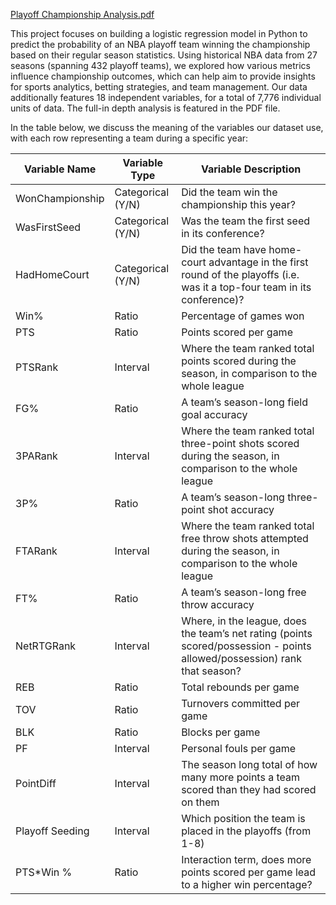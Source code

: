 [Playoff Championship Analysis.pdf](https://github.com/user-attachments/files/18272071/Playoff.Championship.Analysis.pdf)

This project focuses on building a logistic regression model in Python to predict the probability of an NBA playoff team winning the championship based on their regular season statistics. Using historical NBA data from 27 seasons (spanning 432 playoff teams), we explored how various metrics influence championship outcomes, which can help aim to provide insights for sports analytics, betting strategies, and team management.  Our data additionally features 18 independent variables, for a total of 7,776 individual units of data. The full-in depth analysis is featured in the PDF file.

In the table below, we discuss the meaning of the variables our dataset use, with each row
representing a team during a specific year:

| Variable Name   | Variable Type  | Variable Description                                                                                             |
|-----------------|----------------|-------------------------------------------------------------------------------------------------------------------|
| WonChampionship | Categorical (Y/N) | Did the team win the championship this year?                                                                      |
| WasFirstSeed    | Categorical (Y/N) | Was the team the first seed in its conference?                                                                    |
| HadHomeCourt    | Categorical (Y/N) | Did the team have home-court advantage in the first round of the playoffs (i.e. was it a top-four team in its conference)? |
| Win%            | Ratio          | Percentage of games won                                                                                           |
| PTS             | Ratio          | Points scored per game                                                                                             |
| PTSRank         | Interval       | Where the team ranked total points scored during the season, in comparison to the whole league                    |
| FG%             | Ratio          | A team’s season-long field goal accuracy                                                                            |
| 3PARank         | Interval       | Where the team ranked total three-point shots scored during the season, in comparison to the whole league         |
| 3P%             | Ratio          | A team’s season-long three-point shot accuracy                                                                     |
| FTARank         | Interval       | Where the team ranked total free throw shots attempted during the season, in comparison to the whole league       |
| FT%             | Ratio          | A team’s season-long free throw accuracy                                                                           |
| NetRTGRank      | Interval       | Where, in the league, does the team’s net rating (points scored/possession - points allowed/possession) rank that season? |
| REB             | Ratio          | Total rebounds per game                                                                                            |
| TOV             | Ratio          | Turnovers committed per game                                                                                        |
| BLK             | Ratio          | Blocks per game                                                                                                    |
| PF              | Interval       | Personal fouls per game                                                                                             |
| PointDiff       | Interval       | The season long total of how many more points a team scored than they had scored on them                          |
| Playoff Seeding | Interval       | Which position the team is placed in the playoffs (from 1-8)                                                        |
| PTS*Win %       | Ratio          | Interaction term, does more points scored per game lead to a higher win percentage?                               |
